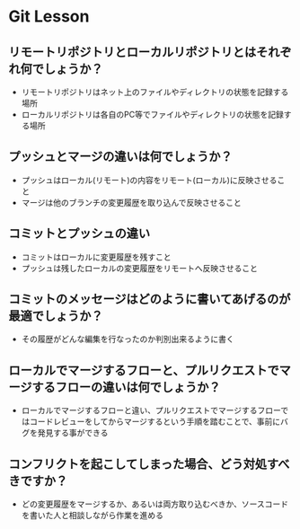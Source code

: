 # Git Lesson

## リモートリポジトリとローカルリポジトリとはそれぞれ何でしょうか？
* リモートリポジトリはネット上のファイルやディレクトリの状態を記録する場所
* ローカルリポジトリは各自のPC等でファイルやディレクトリの状態を記録する場所


## プッシュとマージの違いは何でしょうか？
* プッシュはローカル(リモート)の内容をリモート(ローカル)に反映させること
* マージは他のブランチの変更履歴を取り込んで反映させること


## コミットとプッシュの違い
* コミットはローカルに変更履歴を残すこと
* プッシュは残したローカルの変更履歴をリモートへ反映させること


## コミットのメッセージはどのように書いてあげるのが最適でしょうか？
* その履歴がどんな編集を行なったのか判別出来るように書く


## ローカルでマージするフローと、プルリクエストでマージするフローの違いは何でしょうか？
* ローカルでマージするフローと違い、プルリクエストでマージするフローではコードレビューをしてからマージするという手順を踏むことで、事前にバグを発見する事ができる


## コンフリクトを起こしてしまった場合、どう対処すべきですか？
* どの変更履歴をマージするか、あるいは両方取り込むべきか、ソースコードを書いた人と相談しながら作業を進める